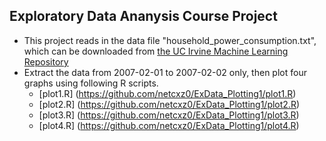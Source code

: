 ## Exploratory Data Ananysis Course Project

* This project reads in the data file "household_power_consumption.txt", which can be downloaded from [the UC Irvine Machine Learning Repository](https://d396qusza40orc.cloudfront.net/exdata%2Fdata%2Fhousehold_power_consumption.zip)
* Extract the data from 2007-02-01 to 2007-02-02 only, then plot four graphs using following R scripts.
	- [plot1.R] (https://github.com/netcxz0/ExData_Plotting1/plot1.R)
	- [plot2.R] (https://github.com/netcxz0/ExData_Plotting1/plot2.R)
	- [plot3.R] (https://github.com/netcxz0/ExData_Plotting1/plot3.R)
	- [plot4.R] (https://github.com/netcxz0/ExData_Plotting1/plot4.R)

